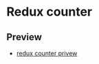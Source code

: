 # Redux counter

## Preview

- [redux counter privew](https://drive.google.com/file/d/1uqOJ4qDWyCFapY6MWpTrOaGBcB4GrK0D/view?usp=sharing)